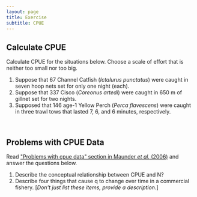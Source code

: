 ```yaml
---
layout: page
title: Exercise
subtitle: CPUE
---
```


## Calculate CPUE
Calculate CPUE for the situations below. Choose a scale of effort that is neither too small nor too big.

1. Suppose that 67 Channel Catfish (*Ictalurus punctatus*) were caught in seven hoop nets set for only one night (each).
1. Suppose that 337 Cisco (*Coreonus artedi*) were caught in 650 m of gillnet set for two nights.
1. Supposed that 146 age-1 Yellow Perch (*Perca flavescens*) were caught in three trawl tows that lasted 7, 6, and 6 minutes, respectively. 

&nbsp;

## Problems with CPUE Data
Read ["Problems with cpue data" section in Maunder *et al.* (2006)](http://icesjms.oxfordjournals.org/content/63/8/1373.full.pdf) and answer the questions below.

1. Describe the conceptual relationship between CPUE and N?
1. Describe four things that cause q to change over time in a commercial fishery. [*Don't just list these items, provide a description.*]
